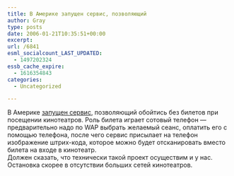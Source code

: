 ```yaml
---
title: В Америке запущен сервис, позволяющий
author: Gray
type: posts
date: 2006-01-21T10:35:51+00:00
excerpt:
url: /6841
esml_socialcount_LAST_UPDATED:
  - 1497202324
essb_cache_expire:
  - 1616354843
categories:
  - Uncategorized

---
```








В Америке <a href="http://us.gizmodo.com/gadgets/cellphones/forget-movie-tickets-just-use-your-cellphone-149536.php" target="_blank">запущен сервис</a>, позволяющий обойтись без билетов при посещении кинотеатров. Роль билета играет сотовый телефон &#8212; предварительно надо по WAP выбрать желаемый сеанс, оплатить его с помощью телефона, после чего сервис присылает на телефон изображение штрих-кода, которое можно будет отсканировать вместо билета на входе в кинотеатр.  
Должен сказать, что технически такой проект осуществим и у нас. Остановка скорее в отсутствии больших сетей кинотеатров.